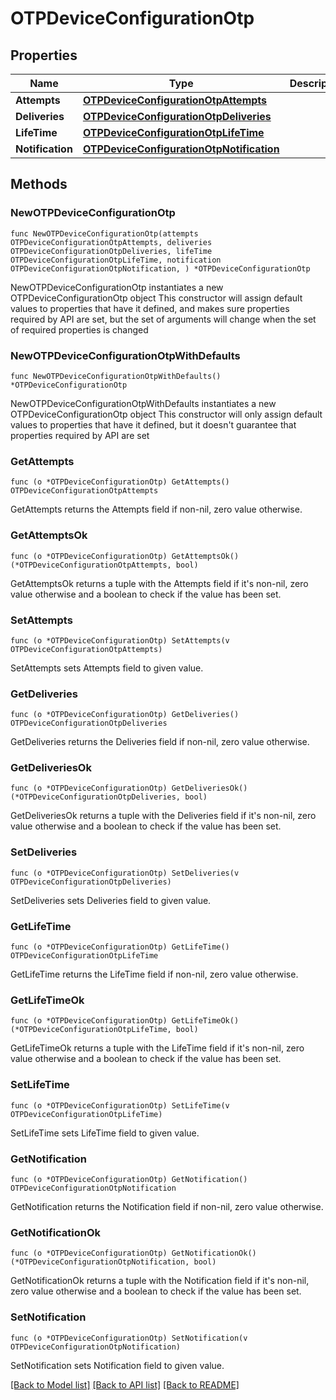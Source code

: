 # OTPDeviceConfigurationOtp

## Properties

Name | Type | Description | Notes
------------ | ------------- | ------------- | -------------
**Attempts** | [**OTPDeviceConfigurationOtpAttempts**](OTPDeviceConfigurationOtpAttempts.md) |  | 
**Deliveries** | [**OTPDeviceConfigurationOtpDeliveries**](OTPDeviceConfigurationOtpDeliveries.md) |  | 
**LifeTime** | [**OTPDeviceConfigurationOtpLifeTime**](OTPDeviceConfigurationOtpLifeTime.md) |  | 
**Notification** | [**OTPDeviceConfigurationOtpNotification**](OTPDeviceConfigurationOtpNotification.md) |  | 

## Methods

### NewOTPDeviceConfigurationOtp

`func NewOTPDeviceConfigurationOtp(attempts OTPDeviceConfigurationOtpAttempts, deliveries OTPDeviceConfigurationOtpDeliveries, lifeTime OTPDeviceConfigurationOtpLifeTime, notification OTPDeviceConfigurationOtpNotification, ) *OTPDeviceConfigurationOtp`

NewOTPDeviceConfigurationOtp instantiates a new OTPDeviceConfigurationOtp object
This constructor will assign default values to properties that have it defined,
and makes sure properties required by API are set, but the set of arguments
will change when the set of required properties is changed

### NewOTPDeviceConfigurationOtpWithDefaults

`func NewOTPDeviceConfigurationOtpWithDefaults() *OTPDeviceConfigurationOtp`

NewOTPDeviceConfigurationOtpWithDefaults instantiates a new OTPDeviceConfigurationOtp object
This constructor will only assign default values to properties that have it defined,
but it doesn't guarantee that properties required by API are set

### GetAttempts

`func (o *OTPDeviceConfigurationOtp) GetAttempts() OTPDeviceConfigurationOtpAttempts`

GetAttempts returns the Attempts field if non-nil, zero value otherwise.

### GetAttemptsOk

`func (o *OTPDeviceConfigurationOtp) GetAttemptsOk() (*OTPDeviceConfigurationOtpAttempts, bool)`

GetAttemptsOk returns a tuple with the Attempts field if it's non-nil, zero value otherwise
and a boolean to check if the value has been set.

### SetAttempts

`func (o *OTPDeviceConfigurationOtp) SetAttempts(v OTPDeviceConfigurationOtpAttempts)`

SetAttempts sets Attempts field to given value.


### GetDeliveries

`func (o *OTPDeviceConfigurationOtp) GetDeliveries() OTPDeviceConfigurationOtpDeliveries`

GetDeliveries returns the Deliveries field if non-nil, zero value otherwise.

### GetDeliveriesOk

`func (o *OTPDeviceConfigurationOtp) GetDeliveriesOk() (*OTPDeviceConfigurationOtpDeliveries, bool)`

GetDeliveriesOk returns a tuple with the Deliveries field if it's non-nil, zero value otherwise
and a boolean to check if the value has been set.

### SetDeliveries

`func (o *OTPDeviceConfigurationOtp) SetDeliveries(v OTPDeviceConfigurationOtpDeliveries)`

SetDeliveries sets Deliveries field to given value.


### GetLifeTime

`func (o *OTPDeviceConfigurationOtp) GetLifeTime() OTPDeviceConfigurationOtpLifeTime`

GetLifeTime returns the LifeTime field if non-nil, zero value otherwise.

### GetLifeTimeOk

`func (o *OTPDeviceConfigurationOtp) GetLifeTimeOk() (*OTPDeviceConfigurationOtpLifeTime, bool)`

GetLifeTimeOk returns a tuple with the LifeTime field if it's non-nil, zero value otherwise
and a boolean to check if the value has been set.

### SetLifeTime

`func (o *OTPDeviceConfigurationOtp) SetLifeTime(v OTPDeviceConfigurationOtpLifeTime)`

SetLifeTime sets LifeTime field to given value.


### GetNotification

`func (o *OTPDeviceConfigurationOtp) GetNotification() OTPDeviceConfigurationOtpNotification`

GetNotification returns the Notification field if non-nil, zero value otherwise.

### GetNotificationOk

`func (o *OTPDeviceConfigurationOtp) GetNotificationOk() (*OTPDeviceConfigurationOtpNotification, bool)`

GetNotificationOk returns a tuple with the Notification field if it's non-nil, zero value otherwise
and a boolean to check if the value has been set.

### SetNotification

`func (o *OTPDeviceConfigurationOtp) SetNotification(v OTPDeviceConfigurationOtpNotification)`

SetNotification sets Notification field to given value.



[[Back to Model list]](../README.md#documentation-for-models) [[Back to API list]](../README.md#documentation-for-api-endpoints) [[Back to README]](../README.md)


